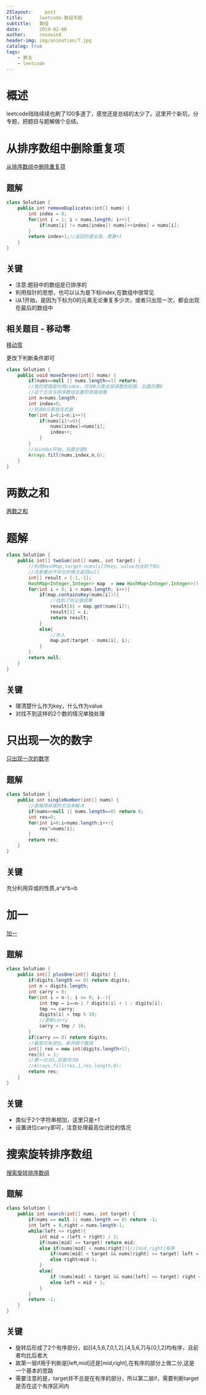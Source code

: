 ```yaml
---
25layout:     post
title:      leetcode-数组专题
subtitle:   数组
date:       2019-02-06
author:     rosewind
header-img: img/animation/7.jpg
catalog: true
tags:
    - 算法
    - leetcode
---
```


# 概述

leetcode陆陆续续也刷了100多道了，感觉还是总结的太少了。这里开个新坑，分专题，把题目与题解做个总结。

# 从排序数组中删除重复项

[从排序数组中删除重复项](https://leetcode-cn.com/problems/remove-duplicates-from-sorted-array/)

## 题解

```java
class Solution {
    public int removeDuplicates(int[] nums) {
        int index = 0;
        for(int i = 1; i < nums.length; i++){
            if(nums[i] != nums[index]) nums[++index] = nums[i];
        }
        return index+1;//返回的是长度，需要+1
    }
}
```

## 关键

- 注意:题目中的数组是已排序的
- 利用指针的思想，也可以认为是下标index,在数组中很常见
- i从1开始，是因为下标为0的元素无论重复多少次，或者只出现一次，都会出现在最后的数组中

## 相关题目 - 移动零

[移动零](https://leetcode-cn.com/problems/move-zeroes/)

更改下判断条件即可

```java
class Solution {
    public void moveZeroes(int[] nums) {
        if(nums==null || nums.length==1) return;
        //我的思路是利用index，将非0元素全部调整到前面，后面的置0
        //这个方法与排序数组去重的思路很像
        int n=nums.length;
        int index=0;
        //将非0元素放在前面
        for(int i=0;i<n;i++){
            if(nums[i]!=0){
                nums[index]=nums[i];
                index++;
            }
        }
        //从index开始，后面全是0
        Arrays.fill(nums,index,n,0);
    }
}
```

# 两数之和

[两数之和](https://leetcode-cn.com/problems/two-sum/)

# 题解

```java
class Solution {
    public int[] twoSum(int[] nums, int target) {
        //利用HashMap,target-nums[i]为key，value为当前下标i
        //注意要对不存在的情况返回null
        int[] result = {-1,-1};
        HashMap<Integer,Integer> map  = new HashMap<Integer,Integer>();
        for(int i = 0; i < nums.length; i++){
            if(map.containsKey(nums[i])){
                //找到了则记录结果
                result[0] = map.get(nums[i]);
                result[1] = i;
                return result;
            }
            else{
                //存入
                map.put(target - nums[i], i);
            }
        }
        return null;
    }
}
```

## 关键

- 理清楚什么作为key，什么作为value
- 对找不到这样的2个数的情况单独处理

# 只出现一次的数字

[只出现一次的数字](https://leetcode-cn.com/explore/featured/card/top-interview-questions-easy/1/array/25/)

## 题解

```java
class Solution {
    public int singleNumber(int[] nums) {
        //直接用异或的方法来解决
        if(nums==null || nums.length==0) return 0;
        int res=0;
        for(int i=0;i<nums.length;i++){
            res^=nums[i];
        }
        return res;
    }
}
```

## 关键

充分利用异或的性质,a^a^b=b

# 加一

[加一](https://leetcode-cn.com/explore/interview/card/top-interview-questions-easy/1/array/27/)

## 题解

```java
class Solution {
    public int[] plusOne(int[] digits) {
        if(digits.length == 0) return digits;
        int n = digits.length;
        int carry = 0;
        for(int i = n-1; i >= 0; i--){
            int tmp = i==n-1 ? digits[i] + 1 : digits[i];
            tmp += carry;
            digits[i] = tmp % 10;
            //更新carry 
            carry = tmp / 10;
        }
        if(carry == 0) return digits;
        //最高位有进位，新开辟个数组
        int[] res = new int[digits.length+1];
        res[0] = 1;
        //第一位为1,后面均为0
        //Arrays.fill(res,1,res.length,0);
        return res;
    }
}
```

## 关键

- 类似于2个字符串相加，这里只是+1
- 设置进位carry即可，注意处理最高位进位的情况

# 搜索旋转排序数组

[搜索旋转排序数组](https://leetcode-cn.com/explore/interview/card/top-interview-questions-medium/50/sorting-and-searching/102/)

## 题解

```java
class Solution {
    public int search(int[] nums, int target) {
        if(nums == null || nums.length == 0) return -1;
        int left = 0,right = nums.length-1;
        while(left <= right){
            int mid = (left + right) / 2;
            if(nums[mid] == target) return mid;
            else if(nums[mid] < nums[right]){//[mid,right]有序
                if(nums[mid] < target && nums[right] >= target) left = mid+1;
                else right=mid-1;
            }
            else{
                if (nums[mid] > target && nums[left] <= target) right = mid - 1;
                else left = mid + 1;
            }
        }
        return -1;
    }
}
```

## 关键

- 旋转后形成了2个有序部分，如[[4,5,6,7,0,1,2],[4,5,6,7]与[0,1,2]均有序，且前者均比后者大
- 故第一层if用于判断是[left,mid]还是[mid,right],在有序的部分上做二分,这是一个基本的思路
- 需要注意的是，target并不总是在有序的部分，所以第二层if，需要判断target是否在这个有序区间内